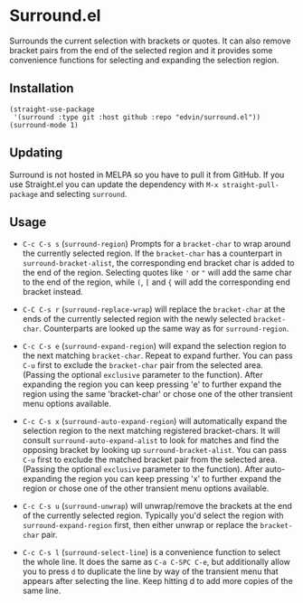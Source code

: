 # Surround.el

Surrounds the current selection with brackets or quotes. It can also remove bracket pairs from the end of the selected region
and it provides some convenience functions for selecting and expanding the selection region.

## Installation

```elisp
(straight-use-package
 '(surround :type git :host github :repo "edvin/surround.el"))
(surround-mode 1)
```

## Updating

Surround is not hosted in MELPA so you have to pull it from GitHub. If you use Straight.el you can update the dependency
with `M-x straight-pull-package` and selecting `surround`.

## Usage

* `C-c C-s s` (`surround-region`) Prompts for a `bracket-char` to wrap around the currently selected region. If the `bracket-char` has a counterpart in `surround-bracket-alist`, the corresponding end bracket char is added to the end of the region. Selecting quotes like `'` or `"` will add the same char to the end of the region, while `(`, `[` and `{` will add the corresponding end bracket instead.

* `C-C C-s r` (`surround-replace-wrap`) will replace the `bracket-char` at the ends of the currently selected region with the newly selected `bracket-char`. Counterparts are looked up the same way as for `surround-region`.

* `C-c C-s e` (`surround-expand-region`) will expand the selection region to the next matching `bracket-char`. Repeat to expand further. You can pass `C-u` first to exclude the `bracket-char` pair from the selected area. (Passing the optional `exclusive` parameter to the function). After expanding the region you can keep pressing 'e' to further expand the region using the same 'bracket-char' or chose one of the other transient menu options available.

* `C-c C-s x` (`surround-auto-expand-region`) will automatically expand the selection region to the next matching registered bracket-chars. It will consult `surround-auto-expand-alist` to look for matches and find the opposing bracket by looking up `surround-bracket-alist`. You can pass `C-u` first to exclude the matched bracket pair from the selected area. (Passing the optional `exclusive` parameter to the function). After auto-expanding the region you can keep pressing 'x' to further expand the region or chose one of the other transient menu options available.

* `C-c C-s u` (`surround-unwrap`) will unwrap/remove the brackets at the end of the currently selected region. Typically you'd select the region with `surround-expand-region` first, then either unwrap or replace the `bracket-char` pair.

* `C-c C-s l` (`surround-select-line`) is a convenience function to select the whole line. It does the same as `C-a C-SPC C-e`, but additionally allow you to press `d` to duplicate the line by way of the transient menu that appears after selecting the line. Keep hitting d to add more copies of the same line.
